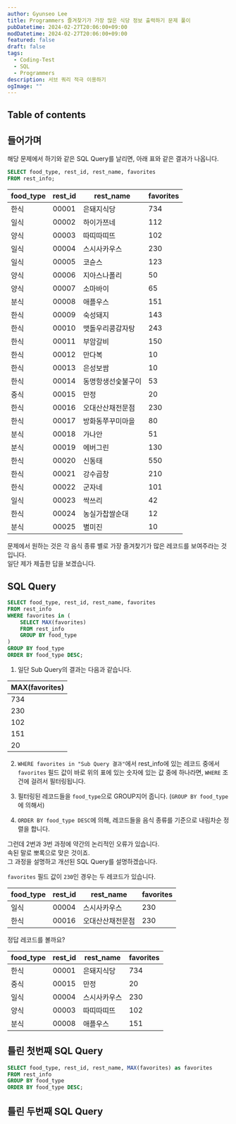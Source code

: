 ```yaml
---
author: Gyunseo Lee
title: Programmers 즐겨찾기가 가장 많은 식당 정보 출력하기 문제 풀이
pubDatetime: 2024-02-27T20:06:00+09:00
modDatetime: 2024-02-27T20:06:00+09:00
featured: false
draft: false
tags:
  - Coding-Test
  - SQL
  - Programmers
description: 서브 쿼리 적극 이용하기
ogImage: ""
---
```


## Table of contents

## 들어가며

해당 문제에서 하기와 같은 SQL Query를 날리면, 아래 표와 같은 결과가 나옵니다.

```sql
SELECT food_type, rest_id, rest_name, favorites
FROM rest_info;
```

| food_type | rest_id | rest_name          | favorites |
| --------- | ------- | ------------------ | --------- |
| 한식      | 00001   | 은돼지식당         | 734       |
| 일식      | 00002   | 하이가쯔네         | 112       |
| 양식      | 00003   | 따띠따띠뜨         | 102       |
| 일식      | 00004   | 스시사카우스       | 230       |
| 일식      | 00005   | 코슌스             | 123       |
| 양식      | 00006   | 지아스나폴리       | 50        |
| 양식      | 00007   | 소마바이           | 65        |
| 분식      | 00008   | 애플우스           | 151       |
| 한식      | 00009   | 숙성돼지           | 143       |
| 한식      | 00010   | 맷돌우리콩감자탕   | 243       |
| 한식      | 00011   | 부암갈비           | 150       |
| 한식      | 00012   | 만다복             | 10        |
| 한식      | 00013   | 은성보쌈           | 10        |
| 한식      | 00014   | 동명항생선숯불구이 | 53        |
| 중식      | 00015   | 만정               | 20        |
| 한식      | 00016   | 오대산산채전문점   | 230       |
| 한식      | 00017   | 방화동쭈꾸미마을   | 80        |
| 분식      | 00018   | 가나안             | 51        |
| 분식      | 00019   | 에버그린           | 130       |
| 한식      | 00020   | 신동태             | 550       |
| 한식      | 00021   | 강수곱창           | 210       |
| 한식      | 00022   | 군자네             | 101       |
| 일식      | 00023   | 싹쓰리             | 42        |
| 한식      | 00024   | 농실가찹쌀순대     | 12        |
| 분식      | 00025   | 별미진             | 10        |

문제에서 원하는 것은 각 음식 종류 별로 가장 즐겨찾기가 많은 레코드를 보여주라는 것입니다.  
일단 제가 제출한 답을 보겠습니다.

## SQL Query

```sql
SELECT food_type, rest_id, rest_name, favorites
FROM rest_info
WHERE favorites in (
    SELECT MAX(favorites)
    FROM rest_info
    GROUP BY food_type
)
GROUP BY food_type
ORDER BY food_type DESC;
```

1. 일단 Sub Query의 결과는 다음과 같습니다.

| MAX(favorites) |
| -------------- |
| 734            |
| 230            |
| 102            |
| 151            |
| 20             |

2. `WHERE favorites in "Sub Query 결과"`에서 rest_info에 있는 레코드 중에서 `favorites` 필드 값이 바로 위의 표에 있는 숫자에 있는 값 중에 하나라면, `WHERE` 조건에 걸려서 필터링됩니다.

3. 필터링된 레코드들을 `food_type`으로 GROUP지어 줍니다. (`GROUP BY food_type`에 의해서)

4. `ORDER BY food_type DESC`에 의해, 레코드들을 음식 종류를 기준으로 내림차순 정렬을 합니다.

그런데 2번과 3번 과정에 약간의 논리적인 오류가 있습니다.  
속된 말로 뽀록으로 맞은 것이죠.  
그 과정을 설명하고 개선된 SQL Query를 설명하겠습니다.

`favorites` 필드 값이 `230`인 경우는 두 레코드가 있습니다.

| food_type | rest_id | rest_name        | favorites |
| --------- | ------- | ---------------- | --------- |
| 일식      | 00004   | 스시사카우스     | 230       |
| 한식      | 00016   | 오대산산채전문점 | 230       |

정답 레코드를 볼까요?

| food_type | rest_id | rest_name    | favorites |
| --------- | ------- | ------------ | --------- |
| 한식      | 00001   | 은돼지식당   | 734       |
| 중식      | 00015   | 만정         | 20        |
| 일식      | 00004   | 스시사카우스 | 230       |
| 양식      | 00003   | 따띠따띠뜨   | 102       |
| 분식      | 00008   | 애플우스     | 151       |

## 틀린 첫번째 SQL Query

```sql
SELECT food_type, rest_id, rest_name, MAX(favorites) as favorites
FROM rest_info
GROUP BY food_type
ORDER BY food_type DESC;
```

## 틀린 두번째 SQL Query
